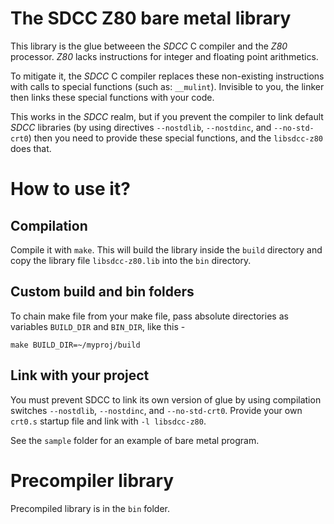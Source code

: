# The SDCC Z80 bare metal library

This library is the glue betweeen the *SDCC* C compiler and the
*Z80* processor. *Z80* lacks instructions for integer and 
floating point arithmetics.

To mitigate it, the *SDCC* C compiler replaces these non-existing
instructions with calls to special functions (such as: `__mulint`).
Invisible to you, the linker then links these special functions 
with your code.

This works in the *SDCC* realm, but if you prevent the compiler to link
default *SDCC* libraries (by using directives `--nostdlib`, `--nostdinc`, 
and `--no-std-crt0`) then you need to provide these special functions,
and the `libsdcc-z80` does that.

# How to use it?

## Compilation

Compile it with `make`. This will build the library inside the  `build`
directory and copy the library file `libsdcc-z80.lib` into the `bin` 
directory.

## Custom build and bin folders

To chain make file from your make file, pass absolute directories as variables `BUILD_DIR` and `BIN_DIR`, like this -

`make BUILD_DIR=~/myproj/build`

## Link with your project

You must prevent SDCC to link its own version of glue by using compilation switches `--nostdlib`, `--nostdinc`,  and `--no-std-crt0`. Provide your own `crt0.s` startup file and link with `-l libsdcc-z80`.

See the `sample` folder for an example of bare metal program.

# Precompiler library

Precompiled library is in the `bin` folder.
